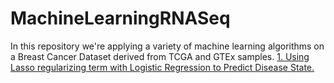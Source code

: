 # MachineLearningRNASeq

In this repository we're applying a variety of machine learning algorithms on a Breast Cancer Dataset derived from TCGA and GTEx samples.
[1. Using Lasso regularizing term with Logistic Regression to Predict Disease State.](Lasso_on_BRCA_RNASeq.md)